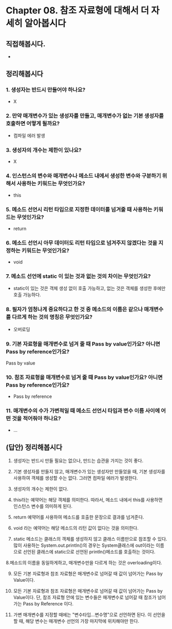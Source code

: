 # Chapter 08. 참조 자료형에 대해서 더 자세히 알아봅시다
## 직접해봅시다.
- 

## 정리해봅시다
### 1. 생성자는 반드시 만들어야 하나요?
- X

### 2. 만약 매개변수가 있는 생성자를 만들고, 매개변수가 없는 기본 생성자를 호출하면 어떻게 될까요?
- 컴파일 에러 발생

### 3. 생성자의 개수는 제한이 있나요?
- X

### 4. 인스턴스의 변수와 매개변수나 메소드 내에서 생성한 변수와 구분하기 위해서 사용하는 키워드는 무엇인가요?
- this

### 5. 메소드 선언시 리턴 타입으로 지정한 데이터를 넘겨줄 때 사용하는 키워드는 무엇인가요?
- return

### 6. 메소드 선언시 아무 데이터도 리턴 타입으로 넘겨주지 않겠다는 것을 지정하는 키워드는 무엇인가요?
- void

### 7. 메소드 선언에 static 이 있는 것과 없는 것의 차이는 무엇인가요?
- static이 있는 것은 객체 생성 없이 호출 가능하고, 없는 것은 객체를 생성한 후에만 호출 가능하다.

### 8. 필자가 엄청나게 중요하다고 한 것 중 메소드의 이름은 같으나 매개변수를 다르게 하는 것의 명칭은 무엇인가요?
- 오버로딩

### 9. 기본 자료형을 매개변수로 넘겨 줄 때 Pass by value인가요? 아니면 Pass by reference인가요?
Pass by value

### 10. 참조 자료형을 매개변수로 넘겨 줄 때 Pass by value인가요? 아니면 Pass by reference인가요?
- Pass by reference

### 11. 매개변수의 수가 가변적일 때 메소드 선언시 타입과 변수 이름 사이에 어떤 것을 적어줘야 하나요?
- ...


## (답안) 정리해봅시다
1. 생성자는 반드시 만들 필요는 없으나, 만드는 습관을 가지는 것이 좋다.

2. 기본 생성자를 만들지 않고, 매개변수가 있는 생성자만 만들었을 때, 기본 생성자를 사용하여 객체를 생성할 수는 없다. 그러면 컴파일 에러가 발생한다.

3. 생성자의 개수는 제한이 없다.

4. this라는 예약어는 해당 객체를 의미한다. 따라서, 메소드 내에서 this를 사용하면 인스턴스 변수를 의미하게 된다.

5. return 예약어를 사용하여 메소드를 호출한 문장으로 결과를 넘겨준다.

6. void 라는 예약어는 해당 메소드의 리턴 값이 없다는 것을 의미한다.

7. static 메소드는 클래스의 객체를 생성하지 않고 클래스 이름만으로 참조할 수 있다. 
많이 사용하는 System.out.println()의 경우는 System클래스에 out이라는 이름으로 선언된 클래스에 static으로 선언된 println()메소드를 호출하는 것이다.

8.메소드의 이름을 동일하게하고, 매개변수만을 다르게 하는 것은 overloading이다. 

9. 모든 기본 자료형과 참조 자료형은 매개변수로 넘어갈 때 값이 넘어가는 Pass by Value이다. 

10. 모든 기본 자료형과 참조 자료형은 매개변수로 넘어갈 때 값이 넘어가는 Pass by Value이다. 
단, 참조 자료형 안에 있는 변수들은 매개변수로 넘어갈 때 참조가 넘어가는 Pass by Reference 이다. 

11. 가변 매개변수를 지정할 때에는 "변수타입...변수명"으로 선언하면 된다. 이 선언을 할 때, 해당 변수는 매개변수 선언의 가장 마지막에 위치해야만 한다. 
